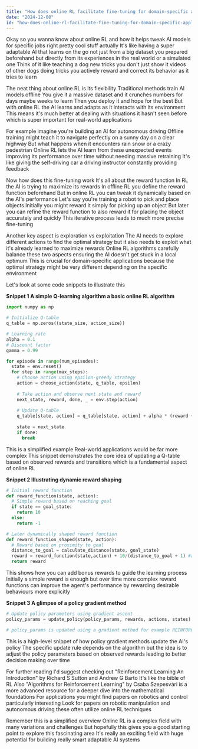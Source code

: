 ```yaml
---
title: "How does online RL facilitate fine-tuning for domain-specific applications in AI models?"
date: "2024-12-08"
id: "how-does-online-rl-facilitate-fine-tuning-for-domain-specific-applications-in-ai-models"
---
```


Okay so you wanna know about online RL and how it helps tweak AI models for specific jobs right  pretty cool stuff actually  It's like having a super adaptable AI that learns on the go not just from a big dataset you prepared beforehand but directly from its experiences in the real world or a simulated one  Think of it like teaching a dog new tricks you don't just show it videos of other dogs doing tricks you actively reward and correct its behavior as it tries to learn

The neat thing about online RL is its flexibility  Traditional methods train AI models offline  You give it a massive dataset and it crunches numbers for days maybe weeks to learn  Then you deploy it and hope for the best  But with online RL the AI learns and adapts as it interacts with its environment  This means it's much better at dealing with situations it hasn't seen before which is super important for real-world applications

For example imagine you're building an AI for autonomous driving  Offline training might teach it to navigate perfectly on a sunny day on a clear highway  But what happens when it encounters rain snow or a crazy pedestrian  Online RL lets the AI learn from these unexpected events improving its performance over time without needing massive retraining  It's like giving the self-driving car a driving instructor constantly providing feedback


Now how does this fine-tuning work  It's all about the reward function  In RL the AI is trying to maximize its rewards  In offline RL you define the reward function beforehand  But in online RL you can tweak it dynamically based on the AI's performance  Let's say you're training a robot to pick and place objects  Initially you might reward it simply for picking up an object  But later you can refine the reward function to also reward it for placing the object accurately and quickly  This iterative process leads to much more precise fine-tuning


Another key aspect is exploration vs exploitation  The AI needs to explore different actions to find the optimal strategy but it also needs to exploit what it's already learned to maximize rewards  Online RL algorithms carefully balance these two aspects ensuring the AI doesn't get stuck in a local optimum  This is crucial for domain-specific applications because the optimal strategy might be very different depending on the specific environment


Let's look at some code snippets to illustrate this

**Snippet 1 A simple Q-learning algorithm  a basic online RL algorithm**

```python
import numpy as np

# Initialize Q-table
q_table = np.zeros((state_size, action_size))

# Learning rate
alpha = 0.1
# Discount factor
gamma = 0.99

for episode in range(num_episodes):
  state = env.reset()
  for step in range(max_steps):
    # Choose action using epsilon-greedy strategy
    action = choose_action(state, q_table, epsilon)
    
    # Take action and observe next state and reward
    next_state, reward, done, _ = env.step(action)
    
    # Update Q-table
    q_table[state, action] = q_table[state, action] + alpha * (reward + gamma * np.max(q_table[next_state, :]) - q_table[state, action])
    
    state = next_state
    if done:
      break
```


This is a simplified example  Real-world applications would be far more complex  This snippet demonstrates the core idea of updating a Q-table based on observed rewards and transitions which is a fundamental aspect of online RL


**Snippet 2  Illustrating dynamic reward shaping**

```python
# Initial reward function
def reward_function(state, action):
  # Simple reward based on reaching goal
  if state == goal_state:
    return 10
  else:
    return -1

# Later dynamically shaped reward function
def reward_function_shaped(state, action):
  # Reward based on proximity to goal
  distance_to_goal = calculate_distance(state, goal_state)
  reward = reward_function(state,action) + 10/(distance_to_goal + 1) #add proximity bonus
  return reward
```

This shows how you can add bonus rewards to guide the learning process  Initially a simple reward is enough but over time  more complex reward functions can improve the agent's performance by rewarding desirable behaviours more explicitly

**Snippet 3  A glimpse of a policy gradient method**

```python
# Update policy parameters using gradient ascent
policy_params = update_policy(policy_params, rewards, actions, states) 

# policy_params is updated using a gradient method for example REINFORCE
```

This is a high-level snippet of how policy gradient methods update the AI's policy  The specific update rule depends on the algorithm but the idea is to adjust the policy parameters based on observed rewards  leading to better decision making over time


For further reading I'd suggest checking out  "Reinforcement Learning An Introduction" by Richard S Sutton and Andrew G Barto It's like the bible of RL  Also  "Algorithms for Reinforcement Learning" by Csaba Szepesvári is a more advanced resource for a deeper dive into the mathematical foundations  For applications you might find papers on robotics and control particularly interesting  Look for papers on robotic manipulation and autonomous driving these often utilize online RL techniques


Remember this is a simplified overview  Online RL is a complex field with many variations and challenges  But hopefully this gives you a good starting point to explore this fascinating area  It's really an exciting field with huge potential for building really smart adaptable AI systems
